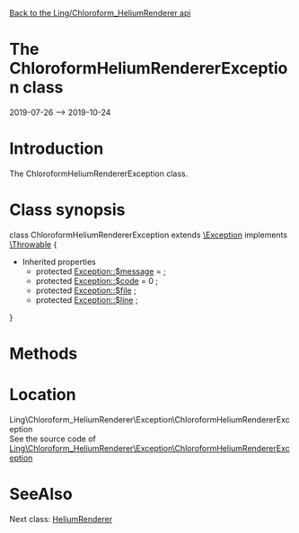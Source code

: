 [Back to the Ling/Chloroform_HeliumRenderer api](https://github.com/lingtalfi/Chloroform_HeliumRenderer/blob/master/doc/api/Ling/Chloroform_HeliumRenderer.md)



The ChloroformHeliumRendererException class
================
2019-07-26 --> 2019-10-24






Introduction
============

The ChloroformHeliumRendererException class.



Class synopsis
==============


class <span class="pl-k">ChloroformHeliumRendererException</span> extends [\Exception](http://php.net/manual/en/class.exception.php) implements [\Throwable](http://php.net/manual/en/class.throwable.php) {

- Inherited properties
    - protected  [Exception::$message](#property-message) =  ;
    - protected  [Exception::$code](#property-code) = 0 ;
    - protected  [Exception::$file](#property-file) ;
    - protected  [Exception::$line](#property-line) ;

}






Methods
==============






Location
=============
Ling\Chloroform_HeliumRenderer\Exception\ChloroformHeliumRendererException<br>
See the source code of [Ling\Chloroform_HeliumRenderer\Exception\ChloroformHeliumRendererException](https://github.com/lingtalfi/Chloroform_HeliumRenderer/blob/master/Exception/ChloroformHeliumRendererException.php)



SeeAlso
==============
Next class: [HeliumRenderer](https://github.com/lingtalfi/Chloroform_HeliumRenderer/blob/master/doc/api/Ling/Chloroform_HeliumRenderer/HeliumRenderer.md)<br>
